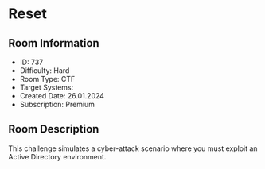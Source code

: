 # Reset

## Room Information
- ID: 737
- Difficulty: Hard
- Room Type: CTF
- Target Systems: 
- Created Date: 26.01.2024
- Subscription: Premium

## Room Description
This challenge simulates a cyber-attack scenario where you must exploit an Active Directory environment.
